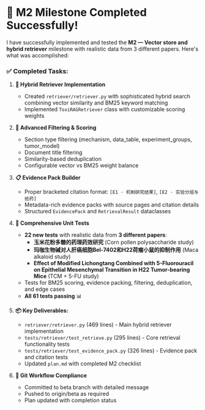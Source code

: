 # 🎉 M2 Milestone Completed Successfully!

I have successfully implemented and tested the **M2 — Vector store and hybrid retriever** milestone with realistic data from 3 different papers. Here's what was accomplished:

### ✅ **Completed Tasks:**

1. **🔧 Hybrid Retriever Implementation** 
   - Created `retriever/retriever.py` with sophisticated hybrid search combining vector similarity and BM25 keyword matching
   - Implemented `ToxiRAGRetriever` class with customizable scoring weights

2. **🎯 Advanced Filtering & Scoring**
   - Section type filtering (mechanism, data_table, experiment_groups, tumor_model)
   - Document title filtering  
   - Similarity-based deduplication
   - Configurable vector vs BM25 weight balance

3. **📋 Evidence Pack Builder**
   - Proper bracketed citation format: `[E1 · 机制研究结果]`, `[E2 · 实验分组与给药]`
   - Metadata-rich evidence packs with source pages and citation details
   - Structured `EvidencePack` and `RetrievalResult` dataclasses

4. **🧪 Comprehensive Unit Tests**
   - **22 new tests** with realistic data from **3 different papers**:
     - **玉米花粉多糖的药理药效研究** (Corn pollen polysaccharide study)
     - **玛咖生物碱对人肝癌细胞Bel-7402和H22荷瘤小鼠的抑制作用** (Maca alkaloid study)  
     - **Effect of Modified Lichongtang Combined with 5-Fluorouracil on Epithelial Mesenchymal Transition in H22 Tumor-bearing Mice** (TCM + 5-FU study)
   - Tests for BM25 scoring, evidence packing, filtering, deduplication, and edge cases
   - **All 61 tests passing** 📊

5. **📦 Key Deliverables:**
   - `retriever/retriever.py` (469 lines) - Main hybrid retriever implementation
   - `tests/retriever/test_retrieve.py` (295 lines) - Core retrieval functionality tests
   - `tests/retriever/test_evidence_pack.py` (326 lines) - Evidence pack and citation tests
   - Updated `plan.md` with completed M2 checklist

6. **🔄 Git Workflow Compliance**
   - Committed to beta branch with detailed message
   - Pushed to origin/beta as required
   - Plan updated with completion status